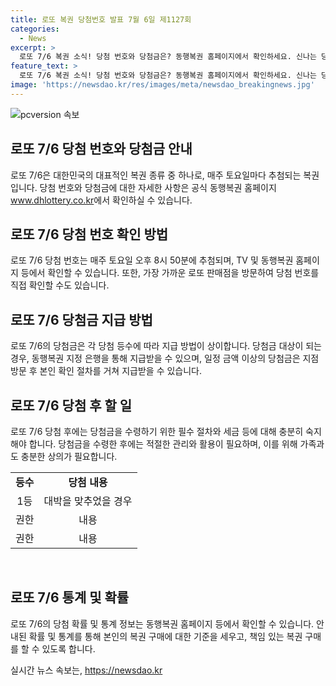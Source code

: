 ```yaml
---
title: 로또 복권 당첨번호 발표 7월 6일 제1127회
categories:
  - News
excerpt: >
  로또 7/6 복권 소식! 당첨 번호와 당첨금은? 동행복권 홈페이지에서 확인하세요. 신나는 당첨기원을 위해 여기를 클릭하세요!
feature_text: >
  로또 7/6 복권 소식! 당첨 번호와 당첨금은? 동행복권 홈페이지에서 확인하세요. 신나는 당첨기원을 위해 여기를 클릭하세요!
image: 'https://newsdao.kr/res/images/meta/newsdao_breakingnews.jpg'
---
```


<p><img src="https://newsdao.kr/res/images/meta/newsdao_breakingnews.jpg" alt="pcversion 속보" /></p>

<h2 data-ke-size="size26">로또 7/6 당첨 번호와 당첨금 안내</h2>

<p data-ke-size="size16">로또 7/6은 대한민국의 대표적인 복권 종류 중 하나로, 매주 토요일마다 추첨되는 복권입니다. 당첨 번호와 당첨금에 대한 자세한 사항은  공식 동행복권 홈페이지 <a href="https://www.dhlottery.co.kr">www.dhlottery.co.kr</a>에서 확인하실 수 있습니다.</p>

<h2 data-ke-size="size24">로또 7/6 당첨 번호 확인 방법</h2>

<p data-ke-size="size16">로또 7/6 당첨 번호는 매주 토요일 오후 8시 50분에 추첨되며, TV 및 동행복권 홈페이지 등에서 확인할 수 있습니다. 또한, 가장 가까운 로또 판매점을 방문하여 당첨 번호를 직접 확인할 수도 있습니다.</p>

<h2 data-ke-size="size24">로또 7/6 당첨금 지급 방법</h2>

<p data-ke-size="size16">로또 7/6의 당첨금은 각 당첨 등수에 따라 지급 방법이 상이합니다. 당첨금 대상이 되는 경우, 동행복권 지정 은행을 통해 지급받을 수 있으며, 일정 금액 이상의 당첨금은 지점 방문 후 본인 확인 절차를 거쳐 지급받을 수 있습니다.</p>

<h2 data-ke-size="size24">로또 7/6 당첨 후 할 일</h2>

<p data-ke-size="size16">로또 7/6 당첨 후에는 당첨금을 수령하기 위한 필수 절차와 세금 등에 대해 충분히 숙지해야 합니다. 당첨금을 수령한 후에는 적절한 관리와 활용이 필요하며, 이를 위해 가족과도 충분한 상의가 필요합니다.</p>

<table>
    <tr>
        <td style="text-align: center; height: 17px;"><b>등수</b></td>
        <td style="text-align: center; height: 17px;"><b>당첨 내용</b></td>
    </tr>
    <tr>
        <td style="text-align: center; height: 17px;">1등</td>
        <td style="text-align: center; height: 17px;">대박을 맞추었을 경우</td>
    </tr>
    <tr>
        <td style="text-align: center; height: 17px;">권한</td>
        <td style="text-align: center; height: 17px;">내용</td>
    </tr>
    <tr>
        <td style="text-align: center; height: 17px;">권한</td>
        <td style="text-align: center; height: 17px;">내용</td>
    </tr>
</table>

<p data-ke-size="size16">&nbsp;</p>

<h2 data-ke-size="size24">로또 7/6 통계 및 확률</h2>

<p data-ke-size="size16">로또 7/6의 당첨 확률 및 통계 정보는 동행복권 홈페이지 등에서 확인할 수 있습니다. 안내된 확률 및 통계를 통해 본인의 복권 구매에 대한 기준을 세우고, 책임 있는 복권 구매를 할 수 있도록 합니다.</p>
실시간 뉴스 속보는, <a href="https://newsdao.kr" rel="dofollow">https://newsdao.kr</a>


